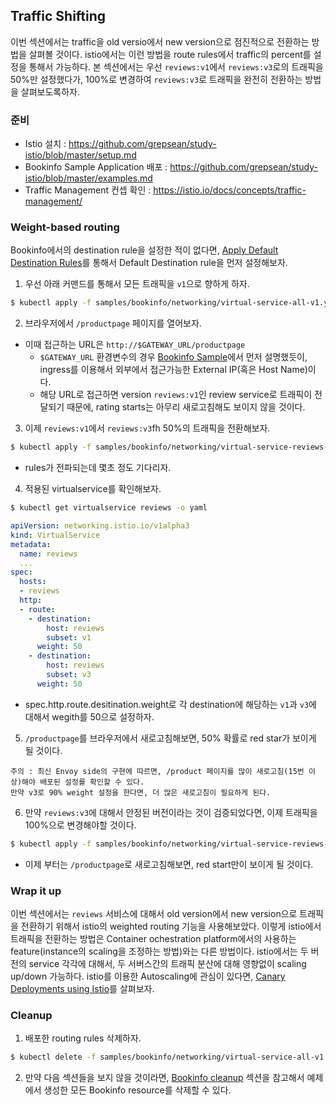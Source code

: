 ## Traffic Shifting
이번 섹션에서는 traffic을 old versio에서 new version으로 점진적으로 전환하는 방법을 살펴볼 것이다.
istio에서는 이런 방법을 route rules에서 traffic의 percent를 설정을 통해서 가능하다. 
본 섹션에서는 우선 `reviews:v1`에서 `reviews:v3`로의 트래픽을 50%만 설정했다가, 100%로 변경하여 `reviews:v3`로 트래픽을 완전히 전환하는 방법을 살펴보도록하자.

### 준비
- Istio 설치 : https://github.com/grepsean/study-istio/blob/master/setup.md
- Bookinfo Sample Application 배포 : https://github.com/grepsean/study-istio/blob/master/examples.md
- Traffic Management 컨셉 확인 : https://istio.io/docs/concepts/traffic-management/

### Weight-based routing
Bookinfo에서의 destination rule을 설정한 적이 없다면, [Apply Default Destination Rules](https://istio.io/docs/examples/bookinfo/#apply-default-destination-rules)를 통해서 Default Destination rule을 먼저 설정해보자.

1. 우선 아래 커맨드를 통해서 모든 트래픽을 `v1`으로 향하게 하자.
```bash
$ kubectl apply -f samples/bookinfo/networking/virtual-service-all-v1.yaml
```

2. 브라우저에서 `/productpage` 페이지를 열어보자.
- 이때 접근하는 URL은 `http://$GATEWAY_URL/productpage`
  - `$GATEWAY_URL` 환경변수의 경우 [Bookinfo Sample](https://github.com/grepsean/study-istio/blob/master/examples.md#ingress-ip%EC%99%80-port)에서 먼저 설명했듯이, ingress를 이용해서 외부에서 접근가능한 External IP(혹은 Host Name)이다.
  - 해당 URL로 접근하면 version `reviews:v1`인 review service로 트래픽이 전달되기 때문에, rating starts는 아무리 새로고침해도 보이지 않을 것이다. 
  
3. 이제 `reviews:v1`에서 `reviews:v3`fh 50%의 트래픽을 전환해보자.
```bash
$ kubectl apply -f samples/bookinfo/networking/virtual-service-reviews-50-v3.yaml
```
  - rules가 전파되는데 몇초 정도 기다리자. 

4. 적용된 virtualservice를 확인해보자.
```bash
$ kubectl get virtualservice reviews -o yaml
```
```yaml
apiVersion: networking.istio.io/v1alpha3
kind: VirtualService
metadata:
  name: reviews
  ...
spec:
  hosts:
  - reviews
  http:
  - route:
    - destination:
        host: reviews
        subset: v1
      weight: 50
    - destination:
        host: reviews
        subset: v3
      weight: 50
```
  - spec.http.route.desitination.weight로 각 destination에 해당하는 `v1`과 `v3`에 대해서 wegith를 50으로 설정하자.

5. `/productpage`를 브라우저에서 새로고침해보면, 50% 확률로 red star가 보이게 될 것이다.
```
주의 : 최신 Envoy side의 구현에 따르면, /product 페이지를 많이 새로고침(15번 이상)해야 배포된 설정를 확인할 수 있다.
만약 v3로 90% weight 설정을 한다면, 더 많은 새로고침이 필요하게 된다.
```

6. 만약 `reviews:v3`에 대해서 안정된 버전이라는 것이 검증되었다면, 이제 트래픽을 100%으로 변경해야할 것이다.
```bash
$ kubectl apply -f samples/bookinfo/networking/virtual-service-reviews-v3.yaml
```
  - 이제 부터는 `/productpage`로 새로고침해보면, red start만이 보이게 될 것이다.

### Wrap it up
이번 섹션에서는 `reviews` 서비스에 대해서 old version에서 new version으로 트래픽을 전환하기 위해서 istio의 weighted routing 기능을 사용해보았다.
이렇게 istio에서 트래픽을 전환하는 방법은 Container ochestration platform에서의 사용하는 feature(instance의 scaling을 조정하는 방법)와는 다른 방법이다. 
istio에서는 두 버전의 service 각각에 대해서, 두 서버스간의 트래픽 분산에 대해 영향없이 scaling up/down 가능하다. 
istio를 이용한 Autoscaling에 관심이 있다면, [Canary Deployments using Istio](https://istio.io/blog/2017/0.1-canary/)를 살펴보자.

### Cleanup
1. 배포한 routing rules 삭제하자.
```bash
$ kubectl delete -f samples/bookinfo/networking/virtual-service-all-v1.yaml
```

2. 만약 다음 섹션들을 보지 않을 것이라면, [Bookinfo cleanup](https://github.com/grepsean/study-istio/blob/master/examples.md#cleanup) 섹션을 참고해서 예제에서 생성한 모든 Bookinfo resource를 삭제할 수 있다.
